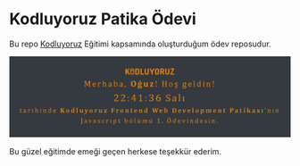 # Kodluyoruz Patika Ödevi

Bu repo [Kodluyoruz](https://www.kodluyoruz.org) Eğitimi kapsamında oluşturduğum ödev reposudur.

![github](Figures/odev.png)

Bu güzel eğitimde emeği geçen herkese teşekkür ederim.
